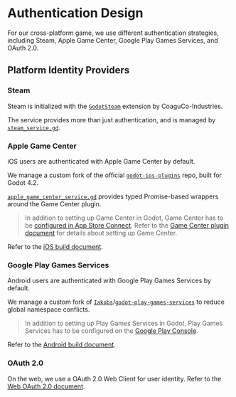 # Authentication Design

For our cross-platform game, we use different authentication strategies, including Steam, Apple Game Center, Google Play Games Services, and OAuth 2.0.

## Platform Identity Providers

### Steam

Steam is initialized with the [`GodotSteam`](https://github.com/CoaguCo-Industries/GodotSteam) extension by CoaguCo-Industries.

The service provides more than just authentication, and is managed by [`steam_service.gd`](../services/steam_service.gd).

### Apple Game Center

iOS users are authenticated with Apple Game Center by default.

We manage a custom fork of the official [`godot-ios-plugins`](https://github.com/bryanmylee/godot-ios-plugins) repo, built for Godot 4.2.

[`apple_game_center_service.gd`](../services/apple_game_center_service.gd) provides typed Promise-based wrappers around the Game Center plugin.

> In addition to setting up Game Center in Godot, Game Center has to be [configured in App Store Connect](https://developer.apple.com/documentation/gamekit/enabling_and_configuring_game_center/). Refer to the [Game Center plugin document](../ios/plugins/gamecenter/README.md) for details about setting up Game Center.

Refer to the [iOS build document](../ios/README.md).

### Google Play Games Services

Android users are authenticated with Google Play Games Services by default.

We manage a custom fork of [`Iakobs`](https://github.com/Iakobs/godot-play-game-services)/[`godot-play-games-services`](https://github.com/bryanmylee/godot-play-games-services) to reduce global namespace conflicts.

> In addition to setting up Play Games Services in Godot, Play Games Services has to be configured on the [Google Play Console](https://play.google.com/console/u/0/developers).

Refer to the [Android build document](../android/README.md).

### OAuth 2.0

On the web, we use a OAuth 2.0 Web Client for user identity. Refer to the [Web OAuth 2.0 document](../services/web_oauth2/README.md).
